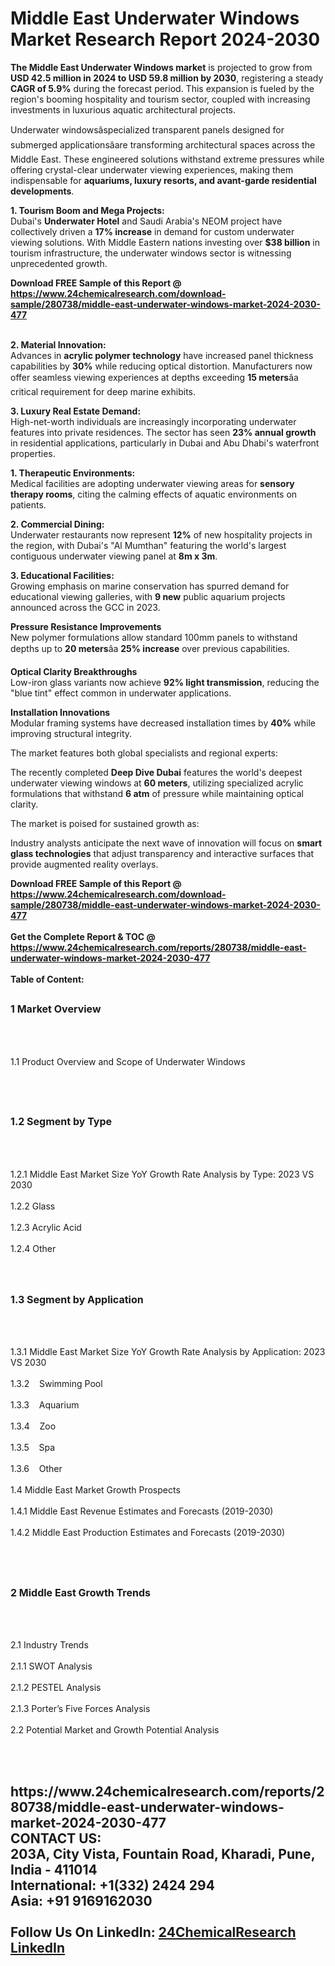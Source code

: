 <h1>Middle East Underwater Windows Market Research Report 2024-2030</h1><p><strong>The Middle East Underwater Windows market</strong> is projected to grow from <strong>USD 42.5 million in 2024 to USD 59.8 million by 2030</strong>, registering a steady <strong>CAGR of 5.9%</strong> during the forecast period. This expansion is fueled by the region's booming hospitality and tourism sector, coupled with increasing investments in luxurious aquatic architectural projects.</p><p>Underwater windowsâspecialized transparent panels designed for submerged applicationsâare transforming architectural spaces across the Middle East. These engineered solutions withstand extreme pressures while offering crystal-clear underwater viewing experiences, making them indispensable for <strong>aquariums, luxury resorts, and avant-garde residential developments</strong>.</p><p><strong>1. Tourism Boom and Mega Projects:</strong><br>
Dubai's <strong>Underwater Hotel</strong> and Saudi Arabia's NEOM project have collectively driven a <strong>17% increase</strong> in demand for custom underwater viewing solutions. With Middle Eastern nations investing over <strong>$38 billion</strong> in tourism infrastructure, the underwater windows sector is witnessing unprecedented growth.</p><div><b>Download FREE Sample of this Report @ 
            <a href="https://www.24chemicalresearch.com/download-sample/280738/middle-east-underwater-windows-market-2024-2030-477">
            https://www.24chemicalresearch.com/download-sample/280738/middle-east-underwater-windows-market-2024-2030-477</a></b></div><br><p><strong>2. Material Innovation:</strong><br>
Advances in <strong>acrylic polymer technology</strong> have increased panel thickness capabilities by <strong>30%</strong> while reducing optical distortion. Manufacturers now offer seamless viewing experiences at depths exceeding <strong>15 meters</strong>âa critical requirement for deep marine exhibits.</p><p><strong>3. Luxury Real Estate Demand:</strong><br>
High-net-worth individuals are increasingly incorporating underwater features into private residences. The sector has seen <strong>23% annual growth</strong> in residential applications, particularly in Dubai and Abu Dhabi's waterfront properties.</p><p><strong>1. Therapeutic Environments:</strong><br>
Medical facilities are adopting underwater viewing areas for <strong>sensory therapy rooms</strong>, citing the calming effects of aquatic environments on patients.</p><p><strong>2. Commercial Dining:</strong><br>
Underwater restaurants now represent <strong>12%</strong> of new hospitality projects in the region, with Dubai's "Al Mumthan" featuring the world's largest contiguous underwater viewing panel at <strong>8m x 3m</strong>.</p><p><strong>3. Educational Facilities:</strong><br>
Growing emphasis on marine conservation has spurred demand for educational viewing galleries, with <strong>9 new</strong> public aquarium projects announced across the GCC in 2023.</p><p><strong>Pressure Resistance Improvements<br>
</strong>New polymer formulations allow standard 100mm panels to withstand depths up to <strong>20 meters</strong>âa <strong>25% increase</strong> over previous capabilities.</p><p><strong>Optical Clarity Breakthroughs<br>
</strong>Low-iron glass variants now achieve <strong>92% light transmission</strong>, reducing the "blue tint" effect common in underwater applications.</p><p><strong>Installation Innovations<br>
</strong>Modular framing systems have decreased installation times by <strong>40%</strong> while improving structural integrity.</p><p>The market features both global specialists and regional experts:</p><p>The recently completed <strong>Deep Dive Dubai</strong> features the world's deepest underwater viewing windows at <strong>60 meters</strong>, utilizing specialized acrylic formulations that withstand <strong>6 atm</strong> of pressure while maintaining optical clarity.</p><p>The market is poised for sustained growth as:</p><p>Industry analysts anticipate the next wave of innovation will focus on <strong>smart glass technologies</strong> that adjust transparency and interactive surfaces that provide augmented reality overlays.</p><div><b>Download FREE Sample of this Report @ 
            <a href="https://www.24chemicalresearch.com/download-sample/280738/middle-east-underwater-windows-market-2024-2030-477">
            https://www.24chemicalresearch.com/download-sample/280738/middle-east-underwater-windows-market-2024-2030-477</a></b></div><br><div><b>Get the Complete Report & TOC @ 
            <a href="https://www.24chemicalresearch.com/reports/280738/middle-east-underwater-windows-market-2024-2030-477">
            https://www.24chemicalresearch.com/reports/280738/middle-east-underwater-windows-market-2024-2030-477</a></b></div><br>
            <b>Table of Content:</b><p><h2><span style="font-size:16px"><strong>1 Market Overview&nbsp;&nbsp; &nbsp;</strong></span></h2><br />
<br />
<p>1.1 Product Overview and Scope of Underwater Windows&nbsp;</p><br />
<br />
<h2><strong><span style="font-size:16px">1.2 Segment by Type&nbsp;&nbsp; &nbsp;</span></strong></h2><br />
<br />
<p>1.2.1 Middle East Market Size YoY Growth Rate Analysis by Type: 2023 VS 2030&nbsp;&nbsp; &nbsp;<br /><br />
1.2.2 Glass&nbsp;&nbsp; &nbsp;<br /><br />
1.2.3 Acrylic Acid<br /><br />
1.2.4 Other<br /><br />
<br />
<h2><span style="font-size:16px"><strong>1.3 Segment by Application&nbsp;&nbsp;</strong></span></h2><br />
<br />
<p>1.3.1 Middle East Market Size YoY Growth Rate Analysis by Application: 2023 VS 2030&nbsp;&nbsp; &nbsp;<br /><br />
1.3.2&nbsp;&nbsp; &nbsp;Swimming Pool<br /><br />
1.3.3&nbsp;&nbsp; &nbsp;Aquarium<br /><br />
1.3.4&nbsp;&nbsp; &nbsp;Zoo<br /><br />
1.3.5&nbsp;&nbsp; &nbsp;Spa<br /><br />
1.3.6&nbsp;&nbsp; &nbsp;Other<br /><br />
1.4 Middle East Market Growth Prospects&nbsp;&nbsp; &nbsp;<br /><br />
1.4.1 Middle East Revenue Estimates and Forecasts (2019-2030)&nbsp;&nbsp; &nbsp;<br /><br />
1.4.2 Middle East Production Estimates and Forecasts (2019-2030)&nbsp;&nbsp;</p><br />
<br />
<h2><span style="font-size:16px"><strong>2 Middle East Growth Trends&nbsp;&nbsp; &nbsp;</strong></span></h2><br />
<br />
<p>2.1 Industry Trends&nbsp;&nbsp; &nbsp;<br /><br />
2.1.1 SWOT Analysis&nbsp;&nbsp; &nbsp;<br /><br />
2.1.2 PESTEL Analysis&nbsp;&nbsp; &nbsp;<br /><br />
2.1.3 Porter&rsquo;s Five Forces Analysis&nbsp;&nbsp; &nbsp;<br /><br />
2.2 Potential Market and Growth Potential Analysis&nbsp;&nbsp; &nbsp;</p><br />
<br />
<h2><span style="f</p><div><b>Get the Complete Report & TOC @ 
            <a href="https://www.24chemicalresearch.com/reports/280738/middle-east-underwater-windows-market-2024-2030-477">
            https://www.24chemicalresearch.com/reports/280738/middle-east-underwater-windows-market-2024-2030-477</a></b></div><br><b>CONTACT US:</b><br>
            203A, City Vista, Fountain Road, Kharadi, Pune, India - 411014<br>
            International: +1(332) 2424 294<br>
            Asia: +91 9169162030 <br><br>
            Follow Us On LinkedIn: <a href="https://www.linkedin.com/company/24chemicalresearch/">24ChemicalResearch LinkedIn</a>